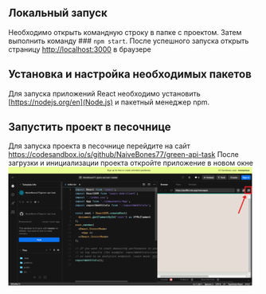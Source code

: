 ## Локальный запуск

Необходимо открыть командную строку в папке с проектом. Затем выполнить команду ### `npm start`. 
После успешного запуска открыть страницу [http://localhost:3000](http://localhost:3000) в браузере

## Установка и настройка необходимых пакетов

Для запуска приложений React необходимо установить [https://nodejs.org/en](Node.js) и пакетный менеджер npm.

## Запустить проект в песочнице

Для запуска проекта в песочнице перейдите на сайт https://codesandbox.io/s/github/NaiveBones77/green-api-task
После загрузки и инициализации проекта откройте приложение в новом окне ![Alt text](https://github.com/NaiveBones77/green-api-task/blob/master/instruction.png)
